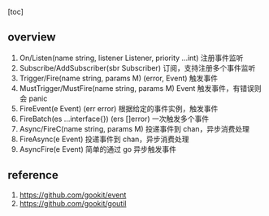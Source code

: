 [toc]

## overview

1. On/Listen(name string, listener Listener, priority ...int) 注册事件监听
2. Subscribe/AddSubscriber(sbr Subscriber) 订阅，支持注册多个事件监听
3. Trigger/Fire(name string, params M) (error, Event) 触发事件
4. MustTrigger/MustFire(name string, params M) Event 触发事件，有错误则会 panic
5. FireEvent(e Event) (err error) 根据给定的事件实例，触发事件
6. FireBatch(es ...interface{}) (ers []error) 一次触发多个事件
7. Async/FireC(name string, params M) 投递事件到 chan，异步消费处理
8. FireAsync(e Event) 投递事件到 chan，异步消费处理
9. AsyncFire(e Event) 简单的通过 go 异步触发事件

## reference

1. https://github.com/gookit/event
2. https://github.com/gookit/goutil
